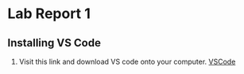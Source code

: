 # Lab Report 1
## Installing VS Code
1. Visit this link and download VS code onto your computer. [VSCode](https://code.visualstudio.com/)
